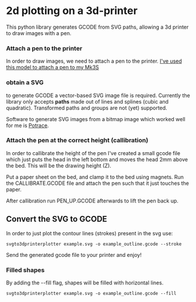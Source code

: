 # 2d plotting on a 3d-printer
This python library generates GCODE from SVG paths, allowing a 3d printer to draw images with a pen.

### Attach a pen to the printer
In order to draw images, we need to attach a pen to the printer.
[I've used this model to attach a pen to my Mk3S](https://www.prusaprinters.org/prints/42978-pen-plotter-adapter-for-prusa-mk3s/comments)

### obtain a SVG 
to generate GCODE a vector-based SVG image file is required.
Currently the library only accepts **paths** made out of lines and splines (cubic and quadratic).
Transformed paths and groups are not (yet) supported.

Software to generate SVG images from a bitmap image which worked well for me is [Potrace](http://potrace.sourceforge.net/).

### Attach the pen at the correct height (callibration)
In order to callibrate the height of the pen I've created a small gcode file which just puts the head in the left bottom and moves the head 2mm above the bed. This will be the drawing height (Z). 

Put a paper sheet on the bed, and clamp it to the bed using magnets. Run the CALLIBRATE.GCODE file and attach the pen such that it just touches the paper.

After callibration run PEN_UP.GCODE afterwards to lift the pen back up.

## Convert the SVG to GCODE
In order to just plot the contour lines (strokes) present in the svg use:

`svgto3dprinterplotter example.svg -o example_outline.gcode --stroke`

Send the generated gcode file to your printer and enjoy!

### Filled shapes
By adding the --fill flag, shapes will be filled with horizontal lines.

`svgto3dprinterplotter example.svg -o example_outline.gcode --fill`









